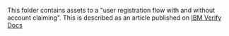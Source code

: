 This folder contains assets to a "user registration flow with and without account claiming". This is described as an article published on [IBM Verify Docs](https://docs.verify.ibm.com/docs/flow-designer-user-registration-with-account-claiming)
